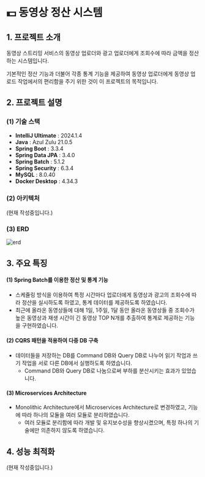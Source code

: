 # 💵 동영상 정산 시스템

## 1. 프로젝트 소개

 동영상 스트리밍 서비스의 동영상 업로더와 광고 업로더에게 조회수에 따라 금액을 정산하는 시스템입니다.

 기본적인 정산 기능과 더불어 각종 통계 기능을 제공하여 동영상 업로더에게 동영상 업로드 작업에서의 편리함을 주기 위한 것이 이 프로젝트의 목적입니다.



## 2. 프로젝트 설명

### (1) 기술 스택

- **IntelliJ Ultimate** : 2024.1.4
- **Java** : Azul Zulu 21.0.5
- **Spring Boot** : 3.3.4
- **Spring Data JPA** : 3.4.0
- **Spring Batch** : 5.1.2
- **Spring Security** : 6.3.4
- **MySQL** : 8.0.40
- **Docker Desktop** : 4.34.3



### (2) 아키텍처

(현재 작성중입니다.)



### (3) ERD

![erd](C:\Users\KMR\Desktop\erd.png)



## 3. 주요 특징

#### (1) Spring Batch를 이용한 정산 및 통계 기능

- 스케쥴링 방식을 이용하여 특정 시간마다 업로더에게 동영상과 광고의 조회수에 따라 정산을 실시하도록 하였고, 통계 데이터를 제공하도록 하였습니다.
- 최근에 올라온 동영상들에 대해 1일, 1주일, 1달 동안 올라온 동영상들 중 조회수가 높은 동영상과 재생 시간이 긴 동영상 TOP N개를 추출하여 통계로 제공하는 기능을 구현하였습니다.

#### (2) CQRS 패턴을 적용하여 다중 DB 구축

- 데이터들을 저장하는 DB를 Command DB와 Query DB로 나누어 읽기 작업과 쓰기 작업을 서로 다른 DB에서 실행하도록 하였습니다.
  - Command DB와 Query DB로 나눔으로써 부하를 분산시키는 효과가 있었습니다.

#### (3) Microservices Architecture

- Monolithic Architecture에서 Microservices Architecture로 변경하였고, 기능에 따라 하나의 모듈을 여러 모듈로 분리하였습니다.
  - 여러 모듈로 분리함에 따라 개발 및 유지보수성을 향상시켰으며, 특정 하나의 기술에만 의존하지 않도록 하였습니다.



## 4. 성능 최적화

(현재 작성중입니다.)



